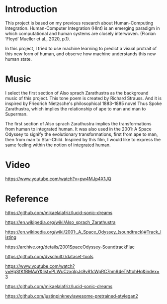 # Introduction
This project is based on my previous research about Human-Computing Integration. Human-Computer Integration (HInt) is an emerging paradigm in which computational and human systems are closely interwoven. (Florian ‘Floyd’ Mueller et al., 2020, p.1).

In this project, I tried to use machine learning to predict a visual protrait of this new form of human, and observe how machine understands this new human state.

# Music
I select the first section of Also sprach Zarathustra as the background music of this project. This tone poem is created by Richard Strauss. And it is inspired by Friedrich Nietzsche's philosophical 1883–1885 novel Thus Spoke Zarathustra, which implies the relationship of ape to man and man to Superman.

The first section of Also sprach Zarathustra implies the transformations from human to integrated human. It was also used in the 2001: A Space Odyssey to signify the evolutionary transformations, first from ape to man, then from man to Star-Child. Inspired by this film, I would like to express the same feeling within the notion of integrated human.

# Video
https://www.youtube.com/watch?v=pw4MJp4X1JQ

# Reference

https://github.com/mikaelalafriz/lucid-sonic-dreams

https://en.wikipedia.org/wiki/Also_sprach_Zarathustra

https://en.wikipedia.org/wiki/2001:_A_Space_Odyssey_(soundtrack)#Track_listing

https://archive.org/details/2001SpaceOdyssey-SoundtrackFlac

https://github.com/dvschultz/dataset-tools

https://www.youtube.com/watch?v=HgSfKfBMAaY&list=PLWuCzxqIpJs9v81cWpRC7nm94eTMtohHq&index=3

https://github.com/mikaelalafriz/lucid-sonic-dreams

https://github.com/justinpinkney/awesome-pretrained-stylegan2
